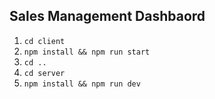 ## Sales Management Dashbaord

1. `cd client `
2. `npm install && npm run start`
3. `cd ..`
4. `cd server`
5. `npm install && npm run dev`
